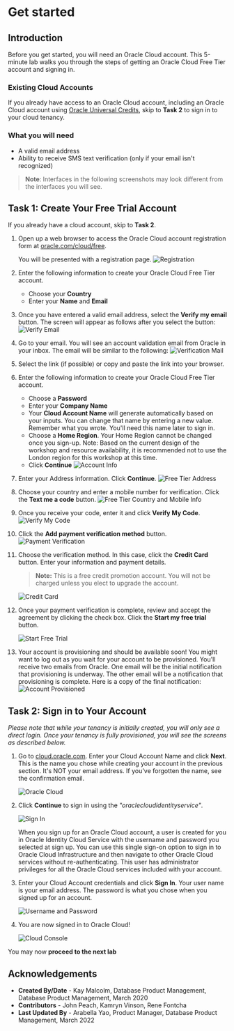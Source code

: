# Get started

## Introduction

Before you get started, you will need an Oracle Cloud account. This 5-minute lab walks you through the steps of getting an Oracle Cloud Free Tier account and signing in.

### Existing Cloud Accounts

If you already have access to an Oracle Cloud account, including an Oracle Cloud account using [Oracle Universal Credits](https://docs.oracle.com/en/cloud/get-started/subscriptions-cloud/csgsg/universal-credits.html), skip to **Task 2** to sign in to your cloud tenancy.

### What you will need

* A valid email address
* Ability to receive SMS text verification (only if your email isn't recognized)

> **Note**: Interfaces in the following screenshots may look different from the interfaces you will see.

## Task 1: Create Your Free Trial Account

If you already have a cloud account, skip to **Task 2**.

1. Open up a web browser to access the Oracle Cloud account registration form at [oracle.com/cloud/free](https://signup.cloud.oracle.com).

   You will be presented with a registration page.
       ![Registration](images/cloud-infrastructure.png " ")
2.  Enter the following information to create your Oracle Cloud Free Tier account.
    * Choose your **Country**
    * Enter your **Name** and **Email**

3. Once you have entered a valid email address, select the **Verify my email** button.
    The screen will appear as follows after you select the button:
       ![Verify Email](images/verify-email.png " ")

4. Go to your email. You will see an account validation email from Oracle in your inbox. The email will be similar to the following:
       ![Verification Mail](images/verification-mail.png " ")

5. Select the link (if possible) or copy and paste the link into your browser.

6. Enter the following information to create your Oracle Cloud Free Tier account.
    - Choose a **Password**
    - Enter your **Company Name**
    - Your **Cloud Account Name** will generate automatically based on your inputs. You can change that name by entering a new value. Remember what you wrote. You'll need this name later to sign in.
    - Choose a **Home Region**.  Your Home Region cannot be changed once you sign-up. Note: Based on the current design of the workshop and resource availability, it is recommended not to use the London region for this workshop at this time.
    - Click **Continue**
    ![Account Info](images/account-info.png " ")


7.  Enter your Address information.  Click **Continue**.
          ![Free Tier Address](images/free-tier-address.png " ")

8.  Choose your country and enter a mobile number for verification.   Click the **Text me a code** button.
          ![Free Tier Country and Mobile Info](images/free-tier-address-2.png " ")

9. Once you receive your code, enter it and click **Verify My Code**.
          ![Verify My Code](images/free-tier-address-4.png " ")

10. Click the **Add payment verification method** button.
          ![Payment Verification](images/free-tier-payment-1.png " ")

11. Choose the verification method. In this case, click the **Credit Card** button. Enter your information and payment details.

    >**Note:** This is a free credit promotion account. You will not be charged unless you elect to upgrade the account.

    ![Credit Card](images/free-tier-payment-2.png " ")

12. Once your payment verification is complete, review and accept the agreement by clicking the check box.  Click the **Start my free trial** button.

    ![Start Free Trial](images/free-tier-agreement.png " ")

13. Your account is provisioning and should be available soon! You might want to log out as you wait for your account to be provisioned. You'll receive two emails from Oracle. One email will be the initial notification that provisioning is underway. The other email will be a notification that provisioning is complete. Here is a copy of the final notification:
       ![Account Provisioned](images/account-provisioned.png " ")

## Task 2: Sign in to Your Account

_Please note that while your tenancy is initially created, you will only see a direct login. Once your tenancy is fully provisioned, you will see the screens as described below._

1. Go to [cloud.oracle.com](https://cloud.oracle.com). Enter your Cloud Account Name and click **Next**. This is the name you chose while creating your account in the previous section. It's NOT your email address. If you've forgotten the name, see the confirmation email.

    ![Oracle Cloud](images/cloud-oracle.png " ")

2. Click **Continue** to sign in using the *"oraclecloudidentityservice"*.

   ![Sign In](images/cloud-login-tenant-single-sigon.png " ")

   When you sign up for an Oracle Cloud account, a user is created for you in Oracle Identity Cloud Service with the username and password you selected at sign up. You can use this single sign-on option to sign in to Oracle Cloud Infrastructure and then navigate to other Oracle Cloud services without re-authenticating. This user has administrator privileges for all the Oracle Cloud services included with your account.

3. Enter your Cloud Account credentials and click **Sign In**. Your user name is your email address. The password is what you chose when you signed up for an account.

     ![Username and Password](images/oci-signin-single-signon.png " ")

4. You are now signed in to Oracle Cloud!

    ![Cloud Console](images/oci-console-home-page.png " ")


You may now **proceed to the next lab**


## **Acknowledgements**

- **Created By/Date** - Kay Malcolm, Database Product Management, Database Product Management, March 2020
- **Contributors** - John Peach, Kamryn Vinson, Rene Fontcha
- **Last Updated By** - Arabella Yao, Product Manager, Database Product Management, March 2022
